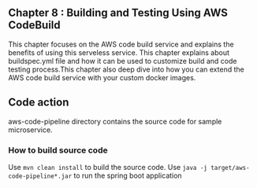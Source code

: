## Chapter 8 : Building and Testing Using AWS CodeBuild
This chapter focuses on the AWS code build service and explains the benefits of using this serveless service. This chapter explains  about buildspec.yml file and how it can be used to customize build and code testing process.This chapter also deep dive into how you can extend the AWS code build service with your custom docker images. 

## Code action
aws-code-pipeline directory contains the source code for sample microservice.
### How to build source code
Use `mvn clean install` to build the source code. 
Use `java -j target/aws-code-pipeline*.jar` to run the spring boot application